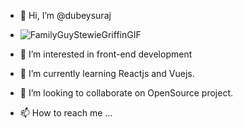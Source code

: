 - 👋 Hi, I’m @dubeysuraj
- ![FamilyGuyStewieGriffinGIF](https://user-images.githubusercontent.com/98048094/177050472-935a5365-1ca8-4d19-8210-060edfc9f3f9.gif)

- 👀 I’m interested in front-end development 
- 🌱 I’m currently learning Reactjs and Vuejs.
- 💞️ I’m looking to collaborate on OpenSource project.
- 📫 How to reach me ...  

<!---
dubeysuraj/dubeysuraj is a ✨ special ✨ repository because its `README.md` (this file) appears on your GitHub profile.
You can click the Preview link to take a look at your changes.
--->
